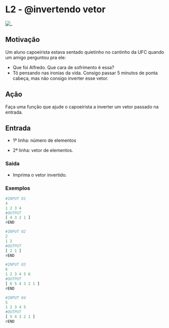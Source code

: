 # L2 - @invertendo vetor

![_](https://raw.githubusercontent.com/qxcodefup/arcade/master/base/invertendo/cover.jpg)

## Motivação

Um aluno capoeirista estava sentado quietinho no cantinho da UFC quando um amigo perguntou pra ele:

* Que foi Alfredo. Que cara de sofrimento é essa?
* Tô pensando nas ironias da vida. Consigo passar 5 minutos de ponta cabeça, mas não consigo inverter esse vetor.

## Ação

Faça uma função que ajude o capoeirista a inverter um vetor passado na entrada.

## Entrada

* 1ª linha: número de elementos

* 2ª linha: vetor de elementos.

### Saida

* Imprima o vetor invertido.

### Exemplos

``` py
#INPUT 01
4
1 2 3 4
#OUTPUT
[ 4 3 2 1 ]
#END

#INPUT 02
2
1 2
#OUTPUT
[ 2 1 ]
#END

#INPUT 03
6
1 2 3 4 5 6
#OUTPUT
[ 6 5 4 3 2 1 ]
#END

#INPUT 04
5
1 2 3 4 5
#OUTPUT
[ 5 4 3 2 1 ]
#END
```
